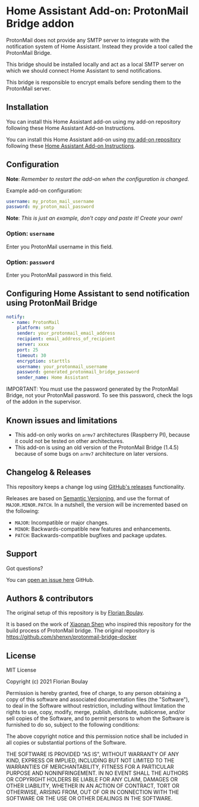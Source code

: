 # Home Assistant Add-on: ProtonMail Bridge addon

ProtonMail does not provide any SMTP server to integrate with the notification
system of Home Assistant. Instead they provide a tool called the ProtonMail 
Bridge.

This bridge should be installed locally and act as a local SMTP server on 
which we should connect Home Assistant to send notifications.

This bridge is responsible to encrypt emails before sending them to the
ProtonMail server.

## Installation

You can install this Home Assistant add-on using my add-on repository 
following these Home Assistant Add-on Instructions.

You can install this Home Assistant add-on using 
[my add-on repository](https://github.com/fboulay/ha-repository) 
following these 
[Home Assistant Add-on Instructions](https://www.home-assistant.io/hassio/installing_third_party_addons/).

## Configuration

**Note**: _Remember to restart the add-on when the configuration is changed._

Example add-on configuration:

```yaml
username: my_proton_mail_username
password: my_proton_mail_password
```

**Note**: _This is just an example, don't copy and paste it! Create your own!_

### Option: `username`

Enter you ProtonMail username in this field.

### Option: `password`

Enter you ProtonMail password in this field.
## Configuring Home Assistant to send notification using ProtonMail Bridge

```yaml
notify:
  - name: ProtonMail
    platform: smtp
    sender: your_protonmail_email_address
    recipient: email_address_of_recipient
    server: xxxx
    port: 25
    timeout: 30
    encryption: starttls
    username: your_protonmail_username
    password: generated_protonmail_bridge_password
    sender_name: Home Assistant
```

IMPORTANT: You must use the password generated by the ProtonMail Bridge, not your 
ProtonMail password. To see this password, check the logs of the addon in the 
supervisor.

## Known issues and limitations

- This add-on only works on `armv7` architectures (Raspberry PI), because it could 
not be tested on other architectures.
- This add-on is using an old version of the ProtonMail Bridge (1.4.5) because of some bugs 
on `armv7` architecture on later versions.

## Changelog & Releases

This repository keeps a change log using [GitHub's releases][releases]
functionality.

Releases are based on [Semantic Versioning][semver], and use the format
of `MAJOR.MINOR.PATCH`. In a nutshell, the version will be incremented
based on the following:

- `MAJOR`: Incompatible or major changes.
- `MINOR`: Backwards-compatible new features and enhancements.
- `PATCH`: Backwards-compatible bugfixes and package updates.

## Support

Got questions?

You can [open an issue here][issue] GitHub.

## Authors & contributors

The original setup of this repository is by [Florian Boulay][fboulay].

It is based on the work of [Xiaonan Shen][shenxn] who inspired this repository for the build process of ProtonMail bridge. The original repository is https://github.com/shenxn/protonmail-bridge-docker

## License

MIT License

Copyright (c) 2021 Florian Boulay

Permission is hereby granted, free of charge, to any person obtaining a copy
of this software and associated documentation files (the "Software"), to deal
in the Software without restriction, including without limitation the rights
to use, copy, modify, merge, publish, distribute, sublicense, and/or sell
copies of the Software, and to permit persons to whom the Software is
furnished to do so, subject to the following conditions:

The above copyright notice and this permission notice shall be included in all
copies or substantial portions of the Software.

THE SOFTWARE IS PROVIDED "AS IS", WITHOUT WARRANTY OF ANY KIND, EXPRESS OR
IMPLIED, INCLUDING BUT NOT LIMITED TO THE WARRANTIES OF MERCHANTABILITY,
FITNESS FOR A PARTICULAR PURPOSE AND NONINFRINGEMENT. IN NO EVENT SHALL THE
AUTHORS OR COPYRIGHT HOLDERS BE LIABLE FOR ANY CLAIM, DAMAGES OR OTHER
LIABILITY, WHETHER IN AN ACTION OF CONTRACT, TORT OR OTHERWISE, ARISING FROM,
OUT OF OR IN CONNECTION WITH THE SOFTWARE OR THE USE OR OTHER DEALINGS IN THE
SOFTWARE.

[fboulay]: https://github.com/fboulay
[shenxn]: https://github.com/shenxn 
[issue]: https://github.com/fboulay/addon-ha-protonmail-bridge/issues
[releases]: https://github.com/fboulay/addon-ha-protonmail-bridge/releases
[semver]: http://semver.org/spec/v2.0.0.htm
